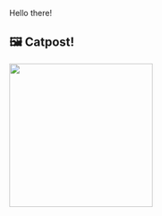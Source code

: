 Hello there!



## 🖼️ Catpost!

<sub>
    <img src="https://cdn2.thecatapi.com/images/WDPU4eg0N.jpg" height="256">
</sub>

